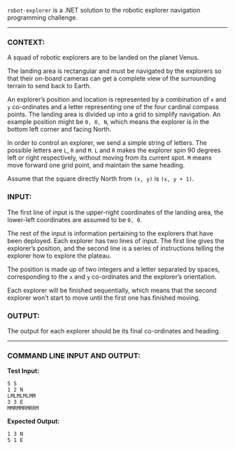 `robot-explorer` is a .NET solution to the robotic explorer navigation programming challenge.

---
### CONTEXT:
A squad of robotic explorers are to be landed on the planet Venus.

The landing area is rectangular and must be navigated by the explorers 
so that their on-board cameras can get a complete view of the 
surrounding terrain to send back to Earth.

An explorer’s position and location is represented by a combination of `x` 
and `y` co-ordinates and a letter representing one of the four cardinal 
compass points. The landing area is divided up into a grid to simplify 
navigation. An example position might be `0, 0, N`, which means the 
explorer is in the bottom left corner and facing North.

In order to control an explorer, we send a simple string of letters. The 
possible letters are `L`, `R` and `M`. `L` and `R` makes the explorer 
spin 90 degrees left or right respectively, without moving from its 
current spot. `M` means move forward one grid point, and maintain the 
same heading.

Assume that the square directly North from `(x, y)` is `(x, y + 1)`.

### INPUT:
The first line of input is the upper-right coordinates of the landing 
area, the lower-left coordinates are assumed to be `0, 0`.

The rest of the input is information pertaining to the explorers that 
have been deployed. Each explorer has two lines of input. The first line 
gives the explorer’s position, and the second line is a series of 
instructions telling the explorer how to explore the plateau.

The position is made up of two integers and a letter separated by 
spaces, corresponding to the `x` and `y` co-ordinates and the explorer’s 
orientation.

Each explorer will be finished sequentially, which means that the second 
explorer won’t start to move until the first one has finished moving.

### OUTPUT:
The output for each explorer should be its final co-ordinates and heading.

---
### COMMAND LINE INPUT AND OUTPUT:
**Test Input:**
```
5 5
1 2 N
LMLMLMLMM
3 3 E
MMRMMRMRRM
```

**Expected Output:**
```
1 3 N
5 1 E
```
